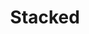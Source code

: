 ---
title: Stacked
crosslinks:
- BustyNaturalPornstars
- BiggerThanYouThought
- BustyPetite
- AmazingCurves
- ThatPerfectAss
- messyjessie58
- lucypinder
- SensualJane
- AvaAddams
- thick
- ariane
- Katrina_Sunrise
- Ratajkowski_nude
- CandyCovered
- hugenaturals
- ProgressiveGrowth
- SpecialMoons
- tightdresses
- curvy
---